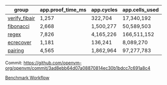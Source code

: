 | group | app.proof_time_ms | app.cycles | app.cells_used | leaf.proof_time_ms | leaf.cycles | leaf.cells_used |
| -- | -- | -- | -- | -- | -- | -- |
| [verify_fibair](https://github.com/openvm-org/openvm/blob/benchmark-results/benchmarks/verify_fibair-3ad8ebb64d07a08870814ec30b1bdcc7c691a8c4.md) | 1,257 |  322,704 |  17,340,192 |- | - | - |
| [fibonacci](https://github.com/openvm-org/openvm/blob/benchmark-results/benchmarks/fibonacci-3ad8ebb64d07a08870814ec30b1bdcc7c691a8c4.md) | 2,668 |  1,500,277 |  50,589,503 | 3,650 |  1,247,979 |  69,833,250 |
| [regex](https://github.com/openvm-org/openvm/blob/benchmark-results/benchmarks/regex-3ad8ebb64d07a08870814ec30b1bdcc7c691a8c4.md) | 7,826 |  4,165,226 |  166,511,152 | 13,973 |  3,951,584 |  303,657,250 |
| [ecrecover](https://github.com/openvm-org/openvm/blob/benchmark-results/benchmarks/ecrecover-3ad8ebb64d07a08870814ec30b1bdcc7c691a8c4.md) | 1,181 |  136,241 |  8,089,270 | 11,643 |  3,012,572 |  245,093,956 |
| [pairing](https://github.com/openvm-org/openvm/blob/benchmark-results/benchmarks/pairing-3ad8ebb64d07a08870814ec30b1bdcc7c691a8c4.md) | 4,565 |  1,862,964 |  97,277,783 | 8,745 |  2,574,465 |  205,524,566 |


Commit: https://github.com/openvm-org/openvm/commit/3ad8ebb64d07a08870814ec30b1bdcc7c691a8c4

[Benchmark Workflow](https://github.com/openvm-org/openvm/actions/runs/16201199406)
